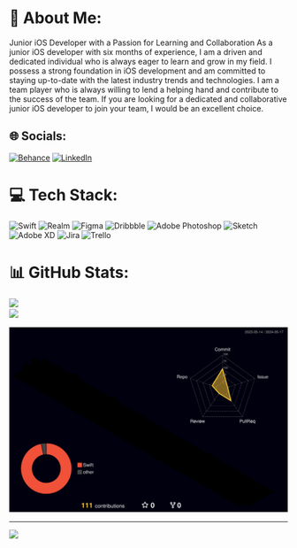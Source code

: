 # 💫 About Me:
Junior iOS Developer with a Passion for Learning and Collaboration
As a junior iOS developer with six months of experience, I am a driven and dedicated individual who is always eager to learn and grow in my field. I possess a strong foundation in iOS development and am committed to staying up-to-date with the latest industry trends and technologies. I am a team player who is always willing to lend a helping hand and contribute to the success of the team.
If you are looking for a dedicated and collaborative junior iOS developer to join your team, I would be an excellent choice.


## 🌐 Socials:
[![Behance](https://img.shields.io/badge/Behance-1769ff?logo=behance&logoColor=white)](https://www.behance.net/maxbilyk) [![LinkedIn](https://img.shields.io/badge/LinkedIn-%230077B5.svg?logo=linkedin&logoColor=white)](https://www.linkedin.com/in/maxym-bilyk-8568691a3/) 

# 💻 Tech Stack:
![Swift](https://img.shields.io/badge/swift-F54A2A?style=for-the-badge&logo=swift&logoColor=white) ![Realm](https://img.shields.io/badge/Realm-39477F?style=for-the-badge&logo=realm&logoColor=white) 	![Figma](https://img.shields.io/badge/figma-%23F24E1E.svg?style=for-the-badge&logo=figma&logoColor=white) ![Dribbble](https://img.shields.io/badge/Dribbble-EA4C89?style=for-the-badge&logo=dribbble&logoColor=white) ![Adobe Photoshop](https://img.shields.io/badge/adobephotoshop-%2331A8FF.svg?style=for-the-badge&logo=adobephotoshop&logoColor=white) ![Sketch](https://img.shields.io/badge/Sketch-FFB387?style=for-the-badge&logo=sketch&logoColor=black) ![Adobe XD](https://img.shields.io/badge/Adobe%20XD-470137?style=for-the-badge&logo=Adobe%20XD&logoColor=#FF61F6) ![Jira](https://img.shields.io/badge/jira-%230A0FFF.svg?style=for-the-badge&logo=jira&logoColor=white) ![Trello](https://img.shields.io/badge/Trello-%23026AA7.svg?style=for-the-badge&logo=Trello&logoColor=white)
# 📊 GitHub Stats:
![](https://github-readme-stats.vercel.app/api?username=MaxBilyk1401&theme=dark&hide_border=false&include_all_commits=false&count_private=false)<br/>
![](https://github-readme-streak-stats.herokuapp.com/?user=MaxBilyk1401&theme=dark&hide_border=false)<br/>


![](./profile-3d-contrib/profile-night-rainbow.svg)

---
[![](https://visitcount.itsvg.in/api?id=MaxBilyk1401&icon=0&color=0)](https://visitcount.itsvg.in)
